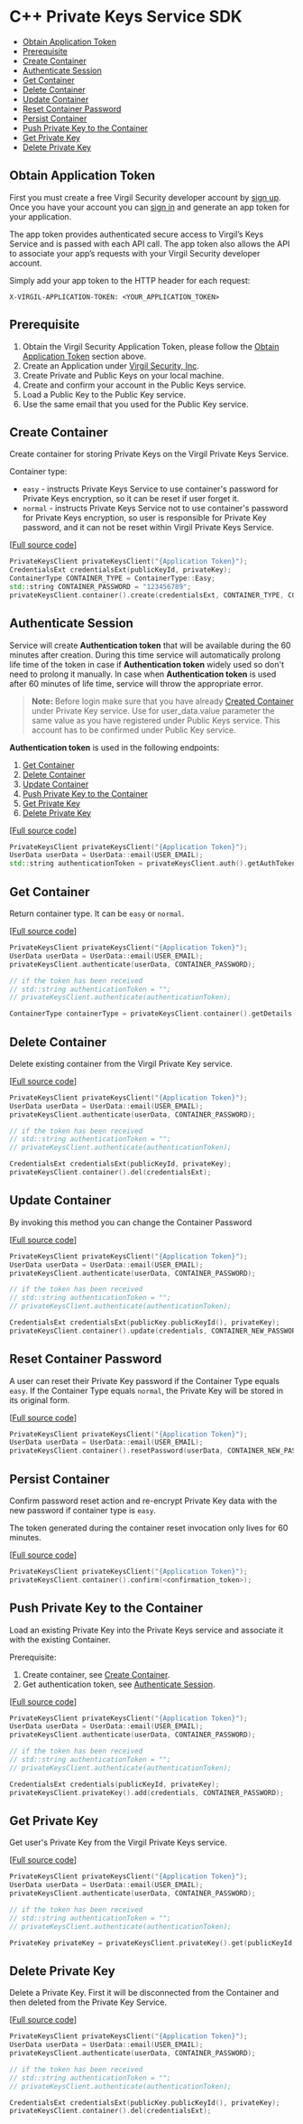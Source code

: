 
# С++ Private Keys Service SDK

- [Obtain Application Token](#obtain-application-token)
- [Prerequisite](#prerequisite)
- [Create Container](#create-container)
- [Authenticate Session](#authenticate-session)
- [Get Container](#get-container)
- [Delete Container](#delete-container)
- [Update Container](#update-container)
- [Reset Container Password](#reset-container-password)
- [Persist Container](#persist-container)
- [Push Private Key to the Container](#push-private-key-to-the-container)
- [Get Private Key](#get-private-key)
- [Delete Private Key](#delete-private-key)

## Obtain Application Token

First you must create a free Virgil Security developer account by [sign up](https://virgilsecurity.com/account/signup). Once you have your account you can [sign in](https://virgilsecurity.com/account/signin) and generate an app token for your application.

The app token provides authenticated secure access to Virgil’s Keys Service and is passed with each API call. The app token also allows the API to associate your app’s requests with your Virgil Security developer account.

Simply add your app token to the HTTP header for each request:

```
X-VIRGIL-APPLICATION-TOKEN: <YOUR_APPLICATION_TOKEN>
```

## Prerequisite

1. Obtain the Virgil Security Application Token, please follow the [Obtain Application Token](#obtain-application-token) section above.
1. Create an Application under [Virgil Security, Inc](https://virgilsecurity.com/dashboard).
1. Create Private and Public Keys on your local machine.
1. Create and confirm your account in the Public Keys service.
1. Load a Public Key to the Public Key service.
1. Use the same email that you used for the Public Key service.


## Create Container

Create container for storing Private Keys on the Virgil Private Keys Service.

Container type:

  * `easy` - instructs Private Keys Service to use container's password for Private Keys encryption, so it can be reset if user forget it.
  * `normal` - instructs Private Keys Service not to use container's password for Private Keys encryption, so user is responsible for Private Key password, and it can not be reset within Virgil Private Keys Service.

\[[Full source code](https://github.com/VirgilSecurity/virgil-sdk-cpp/blob/release/examples/src/container_create.cxx)\]

```cpp
PrivateKeysClient privateKeysClient("{Application Token}");
CredentialsExt credentialsExt(publicKeyId, privateKey);
ContainerType CONTAINER_TYPE = ContainerType::Easy;
std::string CONTAINER_PASSWORD = "123456789";
privateKeysClient.container().create(credentialsExt, CONTAINER_TYPE, CONTAINER_PASSWORD);
```


## Authenticate Session

Service will create **Authentication token** that will be available during the 60 minutes after creation. During this time service will automatically prolong life time of the token in case if **Authentication token** widely used so don't need to prolong it manually. In case when **Authentication token** is used after 60 minutes of life time, service will throw the appropriate error.

> **Note:**
Before login make sure that you have already [Created Container](#create-container) under Private Key service. Use for user_data.value parameter the same value as you have registered under Public Keys service. This account has to be confirmed under Public Key service.

**Authentication token** is used in the following endpoints:

1. [Get Container](#get-container)
1. [Delete Container](#delete-container)
1. [Update Container](#update-container)
1. [Push Private Key to the Container](#push-private-key-to-the-container)
1. [Get Private Key](#get-private-key)
1. [Delete Private Key](#delete-private-key)

\[[Full source code](https://github.com/VirgilSecurity/virgil-sdk-cpp/blob/release/examples/src/authenticate.cxx)\]

```cpp
PrivateKeysClient privateKeysClient("{Application Token}");
UserData userData = UserData::email(USER_EMAIL);
std::string authenticationToken = privateKeysClient.auth().getAuthToken(userData, CONTAINER_PASSWORD);
```


## Get Container

Return container type. It can be `easy` or `normal`.

\[[Full source code](https://github.com/VirgilSecurity/virgil-sdk-cpp/blob/release/examples/src/container_info_get.cxx)\]

```cpp
PrivateKeysClient privateKeysClient("{Application Token}");
UserData userData = UserData::email(USER_EMAIL);
privateKeysClient.authenticate(userData, CONTAINER_PASSWORD);

// if the token has been received
// std::string authenticationToken = "";
// privateKeysClient.authenticate(authenticationToken);

ContainerType containerType = privateKeysClient.container().getDetails(publicKeyId);
```

## Delete Container

Delete existing container from the Virgil Private Key service.

\[[Full source code](https://github.com/VirgilSecurity/virgil-sdk-cpp/blob/release/examples/src/container_delete.cxx)\]

```cpp
PrivateKeysClient privateKeysClient("{Application Token}");
UserData userData = UserData::email(USER_EMAIL);
privateKeysClient.authenticate(userData, CONTAINER_PASSWORD);

// if the token has been received
// std::string authenticationToken = "";
// privateKeysClient.authenticate(authenticationToken);

CredentialsExt credentialsExt(publicKeyId, privateKey);
privateKeysClient.container().del(credentialsExt);
```


## Update Container

By invoking this method you can change the Container Password

\[[Full source code](https://github.com/VirgilSecurity/virgil-sdk-cpp/blob/release/examples/src/container_update.cxx)\]

```cpp
PrivateKeysClient privateKeysClient("{Application Token}");
UserData userData = UserData::email(USER_EMAIL);
privateKeysClient.authenticate(userData, CONTAINER_PASSWORD);

// if the token has been received
// std::string authenticationToken = "";
// privateKeysClient.authenticate(authenticationToken);

CredentialsExt credentialsExt(publicKey.publicKeyId(), privateKey);
privateKeysClient.container().update(credentials, CONTAINER_NEW_PASSWORD);
```

## Reset Container Password

A user can reset their Private Key password if the Container Type equals `easy`.
If the Container Type equals `normal`, the Private Key will be stored in its original form.

\[[Full source code](https://github.com/VirgilSecurity/virgil-sdk-cpp/blob/release/examples/src/container_reset_password.cxx)\]

```cpp
PrivateKeysClient privateKeysClient("{Application Token}");
UserData userData = UserData::email(USER_EMAIL);
privateKeysClient.container().resetPassword(userData, CONTAINER_NEW_PASSWORD);
```


## Persist Container

Confirm password reset action and re-encrypt Private Key data with the new password if
container type is `easy`.

The token generated during the container reset invocation only lives for 60 minutes.

\[[Full source code](https://github.com/VirgilSecurity/virgil-sdk-cpp/blob/release/examples/src/container_confirm.cxx)\]

```cpp
PrivateKeysClient privateKeysClient("{Application Token}");
privateKeysClient.container().confirm(<confirmation_token>);
```


## Push Private Key to the Container

Load an existing Private Key into the Private Keys service and associate it with the existing Container.

Prerequisite:

1. Create container, see [Create Container](#create-container).
1. Get authentication token, see [Authenticate Session](#authenticate-session).

\[[Full source code](https://github.com/VirgilSecurity/virgil-sdk-cpp/blob/release/examples/src/private_key_add.cxx)\]

```cpp
PrivateKeysClient privateKeysClient("{Application Token}");
UserData userData = UserData::email(USER_EMAIL);
privateKeysClient.authenticate(userData, CONTAINER_PASSWORD);

// if the token has been received
// std::string authenticationToken = "";
// privateKeysClient.authenticate(authenticationToken);

CredentialsExt credentials(publicKeyId, privateKey);
privateKeysClient.privateKey().add(credentials, CONTAINER_PASSWORD);
```


## Get Private Key

Get user's Private Key from the Virgil Private Keys service.

\[[Full source code](https://github.com/VirgilSecurity/virgil-sdk-cpp/blob/release/examples/src/private_key_get.cxx)\]

```cpp
PrivateKeysClient privateKeysClient("{Application Token}");
UserData userData = UserData::email(USER_EMAIL);
privateKeysClient.authenticate(userData, CONTAINER_PASSWORD);

// if the token has been received
// std::string authenticationToken = "";
// privateKeysClient.authenticate(authenticationToken);

PrivateKey privateKey = privateKeysClient.privateKey().get(publicKeyId, CONTAINER_PASSWORD);
```


## Delete Private Key

Delete a Private Key. First it will be disconnected from the Container and then deleted from the Private Key Service.

\[[Full source code](https://github.com/VirgilSecurity/virgil-sdk-cpp/blob/release/examples/src/private_key_delete.cxx)\]

```cpp
PrivateKeysClient privateKeysClient("{Application Token}");
UserData userData = UserData::email(USER_EMAIL);
privateKeysClient.authenticate(userData, CONTAINER_PASSWORD);

// if the token has been received
// std::string authenticationToken = "";
// privateKeysClient.authenticate(authenticationToken);

CredentialsExt credentialsExt(publicKey.publicKeyId(), privateKey);
privateKeysClient.container().del(credentialsExt);
```

</div>
</div>

<div class="col-md-12 col-md-offset-2 hidden-md hidden-xs hidden-sm">
<div class="docs-menu" data-ui="affix-docs">

<div class="menu-items-wrapper" data-ui="menu-items-wrapper"></div>
</div>
</div>
</div>
</div>
</section>
